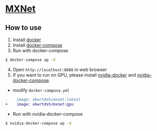 # [MXNet](https://mxnet.apache.org/)
## How to use
1. Install [docker](https://docs.docker.com/install/)
2. Install [docker-compose](https://docs.docker.com/compose/install/)
3. Run with docker-compose
```bash
$ docker-compose up -d
```
4. Open `http://localhost:8888` in web browser
5. If you want to run on GPU, please install [nvidia-docker](https://github.com/NVIDIA/nvidia-docker) and [nvidia-docker-compose](https://github.com/eywalker/nvidia-docker-compose).
  * modify `docker-compose.yml`
```diff
-    image: okwrtdsh/mxnet:latest
+    image: okwrtdsh/mxnet:gpu
```
  * Run with nvidia-docker-compose
```bash
$ nvidia-docker-compose up -d
```
